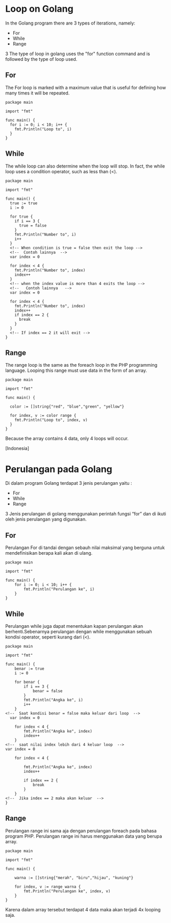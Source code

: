 # Loop on Golang

In the Golang program there are 3 types of iterations, namely:

- For
- While
- Range

3 The type of loop in golang uses the "for" function command and is followed by the type of loop used.

## For
The For loop is marked with a maximum value that is useful for defining how many times it will be repeated.
```golang
package main

import "fmt"

func main() {
  for i := 0; i < 10; i++ {
    fmt.Println("Loop to", i)
  }
}
```
## While
The while loop can also determine when the loop will stop. In fact, the while loop uses a condition operator, such as less than (<).
```golang
package main

import "fmt"

func main() {
  true := true
  i := 0

  for true {
    if i == 3 {
      true = false
    }
    fmt.Println("Number to", i)
    i++
  }
  <!-- When condition is true = false then exit the loop -->
  <!--  Contoh lainnya  -->
  var index = 0

  for index < 4 {
    fmt.Println("Number to", index)
    index++
  }
  <!-- when the index value is more than 4 exits the loop -->
  <!--   Contoh lainnya   -->
  var index = 0

  for index < 4 {
    fmt.Println("Number to", index)
    index++
    if index == 2 {
      break
    }
  }
  <!-- If index == 2 it will exit -->
}
```
## Range
The range loop is the same as the foreach loop in the PHP programming language. Looping this range must use data in the form of an array.
```golang
package main

import "fmt"

func main() {

  color := []string{"red", "blue","green", "yellow"}

  for index, v := color range {
    fmt.Println("Loop to", index, v)
  }
}
```
Because the array contains 4 data, only 4 loops will occur.

[Indonesia]

# Perulangan pada Golang

Di dalam program Golang terdapat 3 jenis perulangan yaitu :

- For 
- While
- Range

3 Jenis perulangan di golang menggunakan perintah fungsi “for” dan di ikuti oleh jenis perulangan yang digunakan.

## For
Perulangan For di tandai dengan sebauh nilai maksimal yang berguna untuk mendefinisikan berapa kali akan di ulang.
```golang
package main

import "fmt"

func main() {
	for i := 0; i < 10; i++ {
		fmt.Println("Perulangan ke", i)
	}
}
```
## While
Perulangan while juga dapat menentukan kapan perulangan akan berhenti.Sebenarnya perulangan dengan while menggunakan sebuah kondisi operator, seperti kurang dari (<).
```golang
package main

import "fmt"

func main() {
	benar := true
	i := 0

	for benar {
		if i == 3 {
			benar = false
		}
		fmt.Println("Angka ke", i)
		i++
	}
<!--  Saat kondisi benar = false maka keluar dari loop  -->
  var index = 0

	for index < 4 {
		fmt.Println("Angka ke", index)
		index++
	}
<!--  saat nilai index lebih dari 4 keluar loop  -->
var index = 0

	for index < 4 {

		fmt.Println("Angka ke", index)
		index++

		if index == 2 {
			break
		}
	}
<!--  Jika index == 2 maka akan keluar  -->
}
```
## Range
Perulangan range ini sama aja dengan perulangan foreach pada bahasa program PHP. Perulangan range ini harus menggunakan data yang berupa array.
```golang
package main

import "fmt"

func main() {

	warna := []string{"merah", "biru","hijau", "kuning"}

	for index, v := range warna {
		fmt.Println("Perulangan ke", index, v)
	}
}
```
Karena dalam array tersebut terdapat 4 data maka akan terjadi 4x looping saja.
